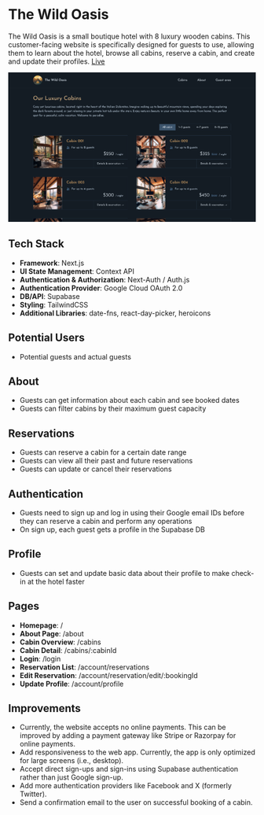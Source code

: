 # The Wild Oasis

The Wild Oasis is a small boutique hotel with 8 luxury wooden cabins.
This customer-facing website is specifically designed for guests to use, allowing them to learn about the hotel, browse all cabins, reserve a cabin, and create and update their profiles. [Live](https://wild-oasis-guests.vercel.app/)

![Wild Oasis Guests UI](./public/UI.png)

## Tech Stack

- **Framework**: Next.js
- **UI State Management**: Context API
- **Authentication & Authorization**: Next-Auth / Auth.js
- **Authentication Provider**: Google Cloud OAuth 2.0
- **DB/API**: Supabase
- **Styling**: TailwindCSS
- **Additional Libraries**: date-fns, react-day-picker, heroicons

## Potential Users

- Potential guests and actual guests

## About

- Guests can get information about each cabin and see booked dates
- Guests can filter cabins by their maximum guest capacity

## Reservations

- Guests can reserve a cabin for a certain date range
- Guests can view all their past and future reservations
- Guests can update or cancel their reservations

## Authentication

- Guests need to sign up and log in using their Google email IDs before they can reserve a cabin and perform any operations
- On sign up, each guest gets a profile in the Supabase DB

## Profile

- Guests can set and update basic data about their profile to make check-in at the hotel faster

## Pages

- **Homepage**: /
- **About Page**: /about
- **Cabin Overview**: /cabins
- **Cabin Detail**: /cabins/:cabinId
- **Login**: /login
- **Reservation List**: /account/reservations
- **Edit Reservation**: /account/reservation/edit/:bookingId
- **Update Profile**: /account/profile

## Improvements

- Currently, the website accepts no online payments. This can be improved by adding a payment gateway like Stripe or Razorpay for online payments.
- Add responsiveness to the web app. Currently, the app is only optimized for large screens (i.e., desktop).
- Accept direct sign-ups and sign-ins using Supabase authentication rather than just Google sign-up.
- Add more authentication providers like Facebook and X (formerly Twitter).
- Send a confirmation email to the user on successful booking of a cabin.
